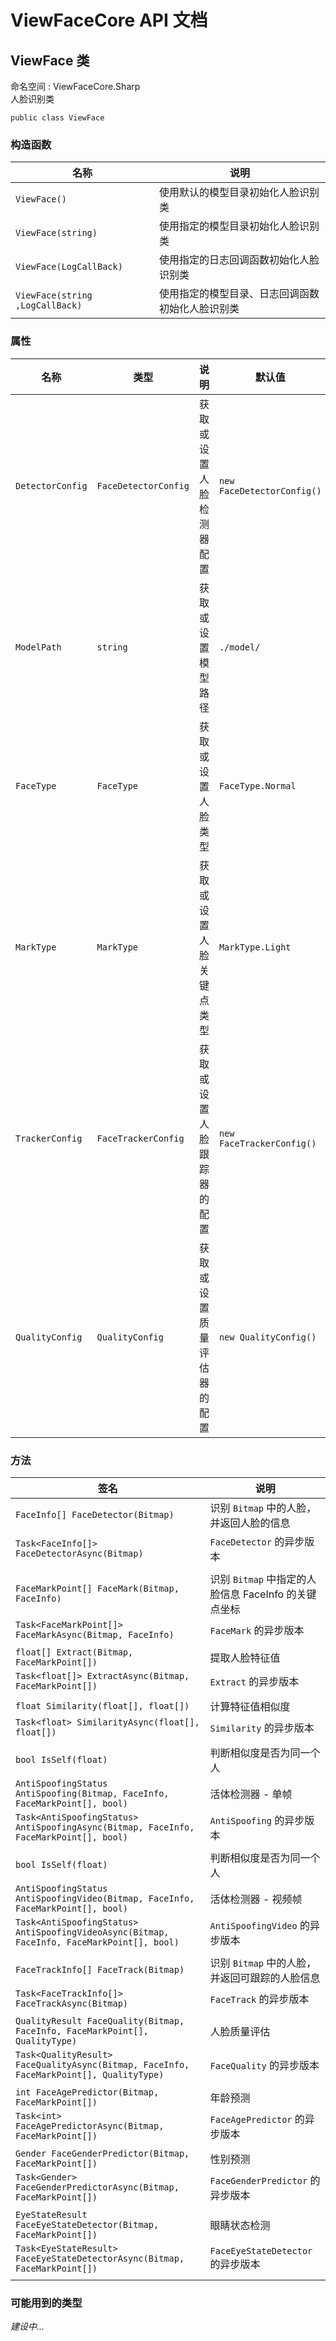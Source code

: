 # ViewFaceCore API 文档

## ViewFace 类
 命名空间 : ViewFaceCore.Sharp  
 人脸识别类

```
public class ViewFace
```

### 构造函数

|名称|说明|
|-|-|
| `ViewFace()` | 使用默认的模型目录初始化人脸识别类 |
| `ViewFace(string)` | 使用指定的模型目录初始化人脸识别类 |
| `ViewFace(LogCallBack)` | 使用指定的日志回调函数初始化人脸识别类 |
| `ViewFace(string ,LogCallBack)` | 使用指定的模型目录、日志回调函数初始化人脸识别类 |


### 属性

| 名称 | 类型 | 说明 | 默认值 |
|-|-|-|-|
| `DetectorConfig` | `FaceDetectorConfig` | 获取或设置人脸检测器配置 | `new FaceDetectorConfig()` |
| `ModelPath` | `string` | 获取或设置模型路径 | `./model/` |
| `FaceType` | `FaceType` | 获取或设置人脸类型 | `FaceType.Normal` |
| `MarkType` | `MarkType` | 获取或设置人脸关键点类型 | `MarkType.Light` |
| `TrackerConfig` | `FaceTrackerConfig` | 获取或设置人脸跟踪器的配置 | `new FaceTrackerConfig()` |
| `QualityConfig` | `QualityConfig` | 获取或设置质量评估器的配置 | `new QualityConfig()` |

### 方法

|签名|说明|
|-|-|
| `FaceInfo[] FaceDetector(Bitmap)` | 识别 `Bitmap` 中的人脸，并返回人脸的信息 |
| `Task<FaceInfo[]> FaceDetectorAsync(Bitmap)` | `FaceDetector` 的异步版本 |
|  |  |
| `FaceMarkPoint[] FaceMark(Bitmap, FaceInfo)` | 识别 `Bitmap` 中指定的人脸信息 FaceInfo 的关键点坐标 |
| `Task<FaceMarkPoint[]> FaceMarkAsync(Bitmap, FaceInfo)` | `FaceMark` 的异步版本 |
|  |  |
| `float[] Extract(Bitmap, FaceMarkPoint[])` | 提取人脸特征值 |
| `Task<float[]> ExtractAsync(Bitmap, FaceMarkPoint[])` | `Extract` 的异步版本 |
|  |  |
| `float Similarity(float[], float[])` | 计算特征值相似度 |
| `Task<float> SimilarityAsync(float[], float[])` | `Similarity` 的异步版本 |
|  |  |
| `bool IsSelf(float)` | 判断相似度是否为同一个人 |
| `AntiSpoofingStatus AntiSpoofing(Bitmap, FaceInfo, FaceMarkPoint[], bool)` | 活体检测器 - 单帧 |
| `Task<AntiSpoofingStatus> AntiSpoofingAsync(Bitmap, FaceInfo, FaceMarkPoint[], bool)` | `AntiSpoofing` 的异步版本 |
|  |  |
| `bool IsSelf(float)` | 判断相似度是否为同一个人 |
| `AntiSpoofingStatus AntiSpoofingVideo(Bitmap, FaceInfo, FaceMarkPoint[], bool)` | 活体检测器 - 视频帧 |
| `Task<AntiSpoofingStatus> AntiSpoofingVideoAsync(Bitmap, FaceInfo, FaceMarkPoint[], bool)` | `AntiSpoofingVideo` 的异步版本 |
|  |  |
| `FaceTrackInfo[] FaceTrack(Bitmap)` | 识别 `Bitmap` 中的人脸，并返回可跟踪的人脸信息 |
| `Task<FaceTrackInfo[]> FaceTrackAsync(Bitmap)` | `FaceTrack` 的异步版本 |
|  |  |
| `QualityResult FaceQuality(Bitmap, FaceInfo, FaceMarkPoint[], QualityType)` | 人脸质量评估 |
| `Task<QualityResult> FaceQualityAsync(Bitmap, FaceInfo, FaceMarkPoint[], QualityType)` | `FaceQuality` 的异步版本 |
|  |  |
| `int FaceAgePredictor(Bitmap, FaceMarkPoint[])` | 年龄预测 |
| `Task<int> FaceAgePredictorAsync(Bitmap, FaceMarkPoint[])` | `FaceAgePredictor` 的异步版本 |
|  |  |
| `Gender FaceGenderPredictor(Bitmap, FaceMarkPoint[])` | 性别预测 |
| `Task<Gender> FaceGenderPredictorAsync(Bitmap, FaceMarkPoint[])` | `FaceGenderPredictor` 的异步版本 |
|  |  |
| `EyeStateResult FaceEyeStateDetector(Bitmap, FaceMarkPoint[])` | 眼睛状态检测 |
| `Task<EyeStateResult> FaceEyeStateDetectorAsync(Bitmap, FaceMarkPoint[])` | `FaceEyeStateDetector` 的异步版本 |
|  |  |


### 可能用到的类型

*建设中...*